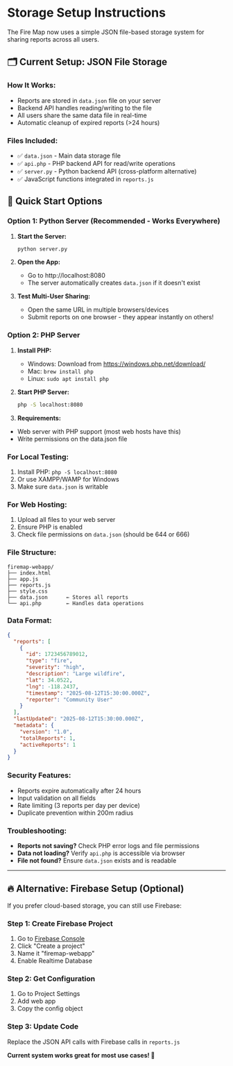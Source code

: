 # Storage Setup Instructions

The Fire Map now uses a simple JSON file-based storage system for sharing reports across all users.

## 🗂️ **Current Setup: JSON File Storage**

### **How It Works:**
- Reports are stored in `data.json` file on your server
- Backend API handles reading/writing to the file
- All users share the same data file in real-time
- Automatic cleanup of expired reports (>24 hours)

### **Files Included:**
- ✅ `data.json` - Main data storage file
- ✅ `api.php` - PHP backend API for read/write operations
- ✅ `server.py` - Python backend API (cross-platform alternative)
- ✅ JavaScript functions integrated in `reports.js`

## 🚀 **Quick Start Options**

### **Option 1: Python Server (Recommended - Works Everywhere)**

1. **Start the Server:**
   ```bash
   python server.py
   ```

2. **Open the App:**
   - Go to http://localhost:8080
   - The server automatically creates `data.json` if it doesn't exist

3. **Test Multi-User Sharing:**
   - Open the same URL in multiple browsers/devices
   - Submit reports on one browser - they appear instantly on others!

### **Option 2: PHP Server**

1. **Install PHP:**
   - Windows: Download from https://windows.php.net/download/
   - Mac: `brew install php`
   - Linux: `sudo apt install php`

2. **Start PHP Server:**
   ```bash
   php -S localhost:8080
   ```

3. **Requirements:**
- Web server with PHP support (most web hosts have this)
- Write permissions on the data.json file

### **For Local Testing:**
1. Install PHP: `php -S localhost:8080`
2. Or use XAMPP/WAMP for Windows
3. Make sure `data.json` is writable

### **For Web Hosting:**
1. Upload all files to your web server
2. Ensure PHP is enabled
3. Check file permissions on `data.json` (should be 644 or 666)

### **File Structure:**
```
firemap-webapp/
├── index.html
├── app.js
├── reports.js
├── style.css
├── data.json      ← Stores all reports
└── api.php        ← Handles data operations
```

### **Data Format:**
```json
{
  "reports": [
    {
      "id": 1723456789012,
      "type": "fire",
      "severity": "high",
      "description": "Large wildfire",
      "lat": 34.0522,
      "lng": -118.2437,
      "timestamp": "2025-08-12T15:30:00.000Z",
      "reporter": "Community User"
    }
  ],
  "lastUpdated": "2025-08-12T15:30:00.000Z",
  "metadata": {
    "version": "1.0",
    "totalReports": 1,
    "activeReports": 1
  }
}
```

### **Security Features:**
- Reports expire automatically after 24 hours
- Input validation on all fields
- Rate limiting (3 reports per day per device)
- Duplicate prevention within 200m radius

### **Troubleshooting:**
- **Reports not saving?** Check PHP error logs and file permissions
- **Data not loading?** Verify `api.php` is accessible via browser
- **File not found?** Ensure `data.json` exists and is readable

---

## 🔥 **Alternative: Firebase Setup** (Optional)

If you prefer cloud-based storage, you can still use Firebase:

### Step 1: Create Firebase Project
1. Go to [Firebase Console](https://console.firebase.google.com/)
2. Click "Create a project"
3. Name it "firemap-webapp"
4. Enable Realtime Database

### Step 2: Get Configuration
1. Go to Project Settings
2. Add web app
3. Copy the config object

### Step 3: Update Code
Replace the JSON API calls with Firebase calls in `reports.js`

**Current system works great for most use cases! 📁**
